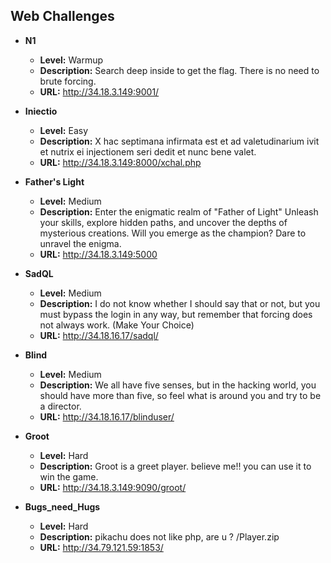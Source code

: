 ## Web Challenges

* **N1**
    * **Level:** Warmup
    * **Description:** Search deep inside to get the flag. There is no need to brute forcing.
    * **URL:** http://34.18.3.149:9001/

* **Iniectio**
    * **Level:** Easy
    * **Description:** X hac septimana infirmata est et ad valetudinarium ivit et nutrix ei injectionem seri dedit et nunc bene valet.
    * **URL:** http://34.18.3.149:8000/xchal.php

* **Father's Light**
    * **Level:** Medium
    * **Description:** Enter the enigmatic realm of "Father of Light" Unleash your skills, explore hidden paths, and uncover the depths of mysterious creations. Will you emerge as the champion? Dare to unravel the enigma.
    * **URL:** http://34.18.3.149:5000

* **SadQL**
    * **Level:** Medium
    * **Description:** I do not know whether I should say that or not, but you must bypass the login in any way, but remember that forcing does not always work. (Make Your Choice)
    * **URL:** http://34.18.16.17/sadql/
    
* **Blind**
    * **Level:** Medium
    * **Description:** We all have five senses, but in the hacking world, you should have more than five, so feel what is around you and try to be a director.
    * **URL:** http://34.18.16.17/blinduser/
    
* **Groot**
    * **Level:** Hard
    * **Description:** Groot is a greet player. believe me!! you can use it to win the game.
    * **URL:** http://34.18.3.149:9090/groot/
    
* **Bugs_need_Hugs**
    * **Level:** Hard
    * **Description:** pikachu does not like php, are u ?   /Player.zip
    * **URL:** http://34.79.121.59:1853/
    
  
